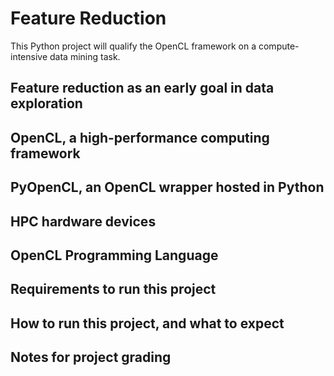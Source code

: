 
# Feature Reduction

This Python project will qualify the OpenCL framework on a compute-intensive data mining task.

## Feature reduction as an early goal in data exploration

## OpenCL, a high-performance computing framework

## PyOpenCL, an OpenCL wrapper hosted in Python

## HPC hardware devices

## OpenCL Programming Language

## Requirements to run this project

## How to run this project, and what to expect

## Notes for project grading
